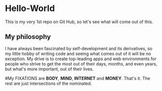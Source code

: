 # Hello-World
This is my very 1st repo on Git Hub, so let's see what will come out of this. 

## My philosophy
I have always been fascinated by self-development and its derivatives, so my little hobby of writing code and seeing what comes out of it will be no exception. My drive is to create top-leading apps and web environments for people who strive to get the most out of their days, months, and even years, but what's more important, out of their lives. 

#My FIXATIONS are 
**BODY**, **MIND**, **INTERNET** and **MONEY**. That's it. The rest are just intersections of the nominated. 

